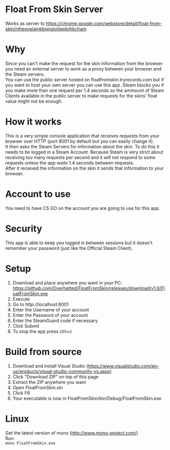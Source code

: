 # Float From Skin Server
Works as server to https://chrome.google.com/webstore/detail/float-from-skin/nlheooelajnkbnpgjojileplpjhkcham

# Why
Since you can't make the request for the skin information from the browser you need an external server to work as a proxy between your browser and the Steam servers.  
You can use the public server hosted on floatfromskin.tryrecords.com but if you want to host your own server you can use this app. Steam blocks you if you make more than one request per 1.4 seconds so the ammount of Steam Clients available in the public server to make requests for the skins' float value might not be enough.  

# How it works
This is a very simple console application that receives requests from your browser over HTTP (port 8001 by default but you can easily change it).  
It then asks the Steam Servers for information about the skin. To do this it needs to be logged in a Steam Account. Because Steam is very strict about receiving too many requests per second and it will not respond to some requests unless the app waits 1.4 seconds between requests.  
After it received the information on the skin it sends that information to your browser.

# Account to use
You need to have CS GO on the account you are going to use for this app.  

# Security
This app is able to keep you logged in between sessions but it doesn't remember your password (just like the Official Steam Client).

# Setup
1. Download and place anywhere you want in your PC: https://github.com/Overhatted/FloatFromSkin/releases/download/v1.0/FloatFromSkin.exe
2. Execute
3. Go to http://localhost:8001
4. Enter the Username of your account
5. Enter the Password of your account
6. Enter the SteamGuard code if necessary
7. Click Submit
8. To stop the app press ctrl+c

# Build from source
1. Download and install Visual Studio (https://www.visualstudio.com/en-us/products/visual-studio-community-vs.aspx)
2. Click "Download ZIP" on top of this page
3. Extract the ZIP anywhere you want
4. Open FloatFromSkin.sln
5. Click F6
6. Your executable is now in FloatFromSkin/bin/Debug/FloatFromSkin.exe

# Linux
Get the latest version of mono (http://www.mono-project.com/)  
Run:  
`mono FloatFromSkin.exe`
